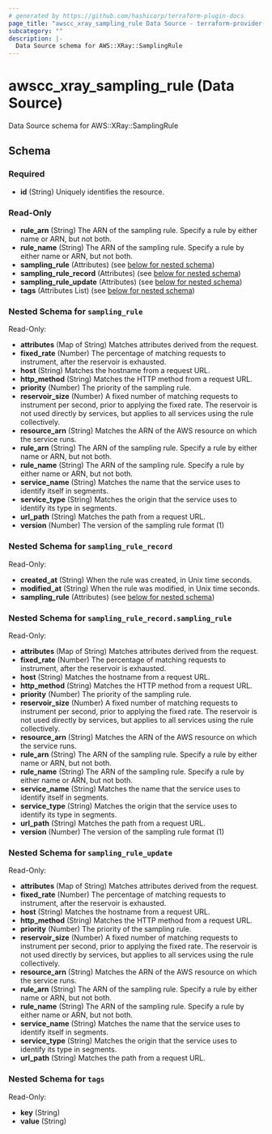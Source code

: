```yaml
---
# generated by https://github.com/hashicorp/terraform-plugin-docs
page_title: "awscc_xray_sampling_rule Data Source - terraform-provider-awscc"
subcategory: ""
description: |-
  Data Source schema for AWS::XRay::SamplingRule
---
```


# awscc_xray_sampling_rule (Data Source)

Data Source schema for AWS::XRay::SamplingRule



<!-- schema generated by tfplugindocs -->
## Schema

### Required

- **id** (String) Uniquely identifies the resource.

### Read-Only

- **rule_arn** (String) The ARN of the sampling rule. Specify a rule by either name or ARN, but not both.
- **rule_name** (String) The ARN of the sampling rule. Specify a rule by either name or ARN, but not both.
- **sampling_rule** (Attributes) (see [below for nested schema](#nestedatt--sampling_rule))
- **sampling_rule_record** (Attributes) (see [below for nested schema](#nestedatt--sampling_rule_record))
- **sampling_rule_update** (Attributes) (see [below for nested schema](#nestedatt--sampling_rule_update))
- **tags** (Attributes List) (see [below for nested schema](#nestedatt--tags))

<a id="nestedatt--sampling_rule"></a>
### Nested Schema for `sampling_rule`

Read-Only:

- **attributes** (Map of String) Matches attributes derived from the request.
- **fixed_rate** (Number) The percentage of matching requests to instrument, after the reservoir is exhausted.
- **host** (String) Matches the hostname from a request URL.
- **http_method** (String) Matches the HTTP method from a request URL.
- **priority** (Number) The priority of the sampling rule.
- **reservoir_size** (Number) A fixed number of matching requests to instrument per second, prior to applying the fixed rate. The reservoir is not used directly by services, but applies to all services using the rule collectively.
- **resource_arn** (String) Matches the ARN of the AWS resource on which the service runs.
- **rule_arn** (String) The ARN of the sampling rule. Specify a rule by either name or ARN, but not both.
- **rule_name** (String) The ARN of the sampling rule. Specify a rule by either name or ARN, but not both.
- **service_name** (String) Matches the name that the service uses to identify itself in segments.
- **service_type** (String) Matches the origin that the service uses to identify its type in segments.
- **url_path** (String) Matches the path from a request URL.
- **version** (Number) The version of the sampling rule format (1)


<a id="nestedatt--sampling_rule_record"></a>
### Nested Schema for `sampling_rule_record`

Read-Only:

- **created_at** (String) When the rule was created, in Unix time seconds.
- **modified_at** (String) When the rule was modified, in Unix time seconds.
- **sampling_rule** (Attributes) (see [below for nested schema](#nestedatt--sampling_rule_record--sampling_rule))

<a id="nestedatt--sampling_rule_record--sampling_rule"></a>
### Nested Schema for `sampling_rule_record.sampling_rule`

Read-Only:

- **attributes** (Map of String) Matches attributes derived from the request.
- **fixed_rate** (Number) The percentage of matching requests to instrument, after the reservoir is exhausted.
- **host** (String) Matches the hostname from a request URL.
- **http_method** (String) Matches the HTTP method from a request URL.
- **priority** (Number) The priority of the sampling rule.
- **reservoir_size** (Number) A fixed number of matching requests to instrument per second, prior to applying the fixed rate. The reservoir is not used directly by services, but applies to all services using the rule collectively.
- **resource_arn** (String) Matches the ARN of the AWS resource on which the service runs.
- **rule_arn** (String) The ARN of the sampling rule. Specify a rule by either name or ARN, but not both.
- **rule_name** (String) The ARN of the sampling rule. Specify a rule by either name or ARN, but not both.
- **service_name** (String) Matches the name that the service uses to identify itself in segments.
- **service_type** (String) Matches the origin that the service uses to identify its type in segments.
- **url_path** (String) Matches the path from a request URL.
- **version** (Number) The version of the sampling rule format (1)



<a id="nestedatt--sampling_rule_update"></a>
### Nested Schema for `sampling_rule_update`

Read-Only:

- **attributes** (Map of String) Matches attributes derived from the request.
- **fixed_rate** (Number) The percentage of matching requests to instrument, after the reservoir is exhausted.
- **host** (String) Matches the hostname from a request URL.
- **http_method** (String) Matches the HTTP method from a request URL.
- **priority** (Number) The priority of the sampling rule.
- **reservoir_size** (Number) A fixed number of matching requests to instrument per second, prior to applying the fixed rate. The reservoir is not used directly by services, but applies to all services using the rule collectively.
- **resource_arn** (String) Matches the ARN of the AWS resource on which the service runs.
- **rule_arn** (String) The ARN of the sampling rule. Specify a rule by either name or ARN, but not both.
- **rule_name** (String) The ARN of the sampling rule. Specify a rule by either name or ARN, but not both.
- **service_name** (String) Matches the name that the service uses to identify itself in segments.
- **service_type** (String) Matches the origin that the service uses to identify its type in segments.
- **url_path** (String) Matches the path from a request URL.


<a id="nestedatt--tags"></a>
### Nested Schema for `tags`

Read-Only:

- **key** (String)
- **value** (String)


